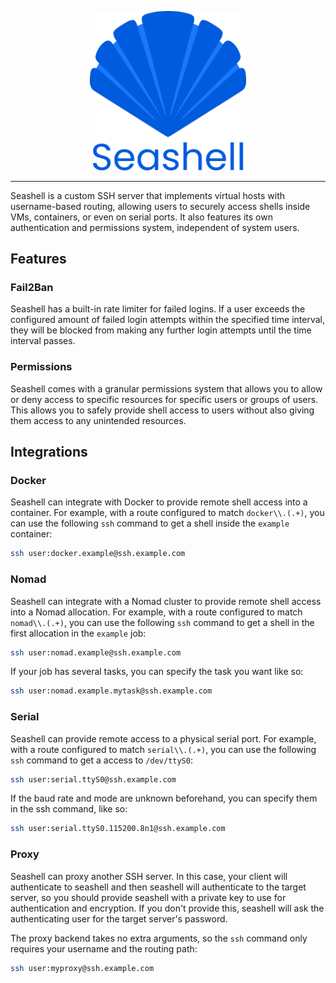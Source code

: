<p align="center">
<img src="assets/seashell-text.svg" width="250">
</p>

---

Seashell is a custom SSH server that implements virtual hosts with username-based routing, allowing users to securely access shells inside VMs, containers, or even on serial ports. It also features its own authentication and permissions system, independent of system users.

## Features

### Fail2Ban

Seashell has a built-in rate limiter for failed logins. If a user exceeds the configured amount of failed login attempts within the specified time interval, they will be blocked from making any further login attempts until the time interval passes.

### Permissions

Seashell comes with a granular permissions system that allows you to allow or deny access to specific resources for specific users or groups of users. This allows you to safely provide shell access to users without also giving them access to any unintended resources.

## Integrations

### Docker

Seashell can integrate with Docker to provide remote shell access into a container. For example, with a route configured to match `docker\\.(.+)`, you can use the following `ssh` command to get a shell inside the `example` container:

```bash
ssh user:docker.example@ssh.example.com
```
### Nomad

Seashell can integrate with a Nomad cluster to provide remote shell access into a Nomad allocation. For example, with a route configured to match `nomad\\.(.+)`, you can use the following `ssh` command to get a shell in the first allocation in the `example` job:

```bash
ssh user:nomad.example@ssh.example.com
```

If your job has several tasks, you can specify the task you want like so:

```bash
ssh user:nomad.example.mytask@ssh.example.com
```

### Serial

Seashell can provide remote access to a physical serial port. For example, with a route configured to match `serial\\.(.+)`, you can use the following `ssh` command to get a access to `/dev/ttyS0`:

```bash
ssh user:serial.ttyS0@ssh.example.com
```

If the baud rate and mode are unknown beforehand, you can specify them in the ssh command, like so:

```bash
ssh user:serial.ttyS0.115200.8n1@ssh.example.com
```

### Proxy

Seashell can proxy another SSH server. In this case, your client will authenticate to seashell and then seashell will authenticate to the target server, so you should provide seashell with a private key to use for authentication and encryption. If you don't provide this, seashell will ask the authenticating user for the target server's password.

The proxy backend takes no extra arguments, so the `ssh` command only requires your username and the routing path:

```bash
ssh user:myproxy@ssh.example.com
```